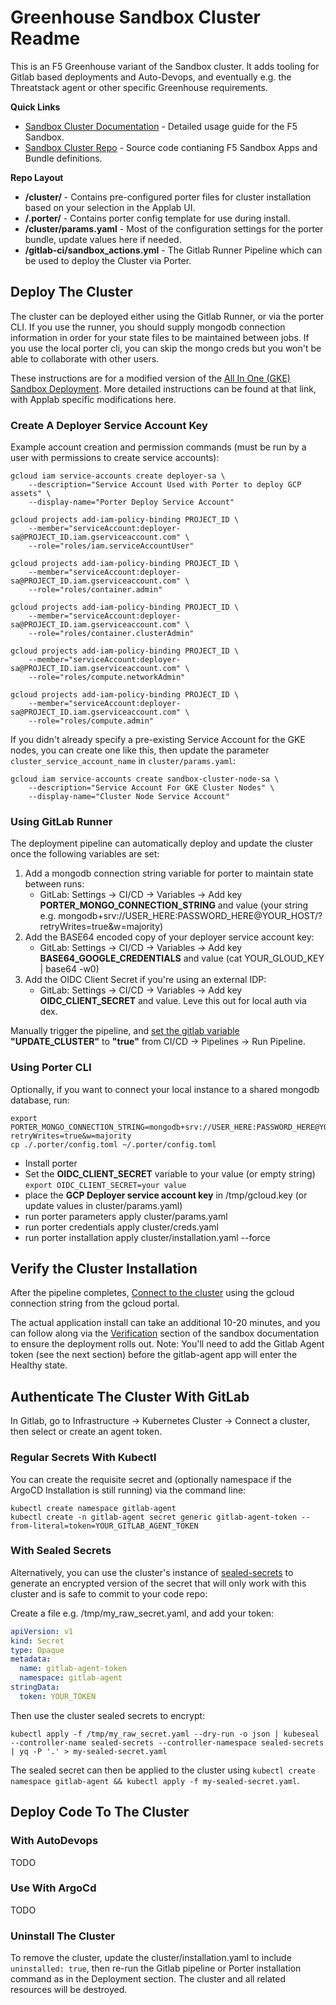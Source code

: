 # Greenhouse Sandbox Cluster Readme
This is an F5 Greenhouse variant of the Sandbox cluster. It adds tooling for Gitlab based deployments and Auto-Devops,
and eventually e.g. the Threatstack agent or other specific Greenhouse requirements.

**Quick Links**
* [Sandbox Cluster Documentation](https://clhain.github.io/sandbox/) - Detailed usage guide for the F5 Sandbox.
* [Sandbox Cluster Repo](https://github.com/clhain/sandbox/) - Source code contianing F5 Sandbox Apps and Bundle definitions.

**Repo Layout**
* **/cluster/** - Contains pre-configured porter files for cluster installation based on your selection in the Applab UI.
* **/.porter/** - Contains porter config template for use during install.
* **/cluster/params.yaml** - Most of the configuration settings for the porter bundle, update values here if needed.
* **/gitlab-ci/sandbox_actions.yml** - The Gitlab Runner Pipeline which can be used to deploy the Cluster via Porter.

## Deploy The Cluster
The cluster can be deployed either using the Gitlab Runner, or via the porter CLI. If you use the runner, you should
supply mongodb connection information in order for your state files to be maintained between jobs. If you use the
local porter cli, you can skip the mongo creds but you won't be able to collaborate with other users.

These instructions are for a modified version of the [All In One (GKE) Sandbox Deployment](https://clhain.github.io/sandbox/installation/all-in-one-gke/).
More detailed instructions can be found at that link, with Applab specific modifications here.

### Create A Deployer Service Account Key
Example account creation and permission commands (must be run by a user with permissions to create service accounts):

```text
gcloud iam service-accounts create deployer-sa \
    --description="Service Account Used with Porter to deploy GCP assets" \
    --display-name="Porter Deploy Service Account"

gcloud projects add-iam-policy-binding PROJECT_ID \
    --member="serviceAccount:deployer-sa@PROJECT_ID.iam.gserviceaccount.com" \
    --role="roles/iam.serviceAccountUser"

gcloud projects add-iam-policy-binding PROJECT_ID \
    --member="serviceAccount:deployer-sa@PROJECT_ID.iam.gserviceaccount.com" \
    --role="roles/container.admin"

gcloud projects add-iam-policy-binding PROJECT_ID \
    --member="serviceAccount:deployer-sa@PROJECT_ID.iam.gserviceaccount.com" \
    --role="roles/container.clusterAdmin"

gcloud projects add-iam-policy-binding PROJECT_ID \
    --member="serviceAccount:deployer-sa@PROJECT_ID.iam.gserviceaccount.com" \
    --role="roles/compute.networkAdmin"

gcloud projects add-iam-policy-binding PROJECT_ID \
    --member="serviceAccount:deployer-sa@PROJECT_ID.iam.gserviceaccount.com" \
    --role="roles/compute.admin"
```

If you didn't already specify a pre-existing Service Account for the GKE nodes, you can create one like this,
then update the parameter `cluster_service_account_name` in `cluster/params.yaml`:

```text
gcloud iam service-accounts create sandbox-cluster-node-sa \
    --description="Service Account For GKE Cluster Nodes" \
    --display-name="Cluster Node Service Account"
```

### Using GitLab Runner
The deployment pipeline can automatically deploy and update the cluster once the following variables are set:

1. Add a mongodb connection string variable for porter to maintain state between runs:
   * GitLab: Settings -> CI/CD -> Variables -> Add key **PORTER_MONGO_CONNECTION_STRING** and value (your string e.g. mongodb+srv://USER_HERE:PASSWORD_HERE@YOUR_HOST/?retryWrites=true&w=majority)
2. Add the BASE64 encoded copy of your deployer service account key:
   * GitLab: Settings -> CI/CD -> Variables -> Add key **BASE64_GOOGLE_CREDENTIALS** and value (cat YOUR_GLOUD_KEY | base64 -w0)
3. Add the OIDC Client Secret if you're using an external IDP:
   * GitLab: Settings -> CI/CD -> Variables -> Add key **OIDC_CLIENT_SECRET** and value. Leve this out for local auth via dex.

Manually trigger the pipeline, and [set the gitlab variable](https://docs.gitlab.com/ee/ci/variables/#override-a-variable-when-running-a-pipeline-manually)
**"UPDATE_CLUSTER"** to **"true"** from CI/CD -> Pipelines -> Run Pipeline.

### Using Porter CLI
Optionally, if you want to connect your local instance to a shared mongodb database, run:

```text
export PORTER_MONGO_CONNECTION_STRING=mongodb+srv://USER_HERE:PASSWORD_HERE@YOUR_HOST/?retryWrites=true&w=majority
cp ./.porter/config.toml ~/.porter/config.toml
```

* Install porter
* Set the **OIDC_CLIENT_SECRET** variable to your value (or empty string) `export OIDC_CLIENT_SECRET=your value`
* place the **GCP Deployer service account key** in /tmp/gcloud.key (or update values in cluster/params.yaml)
* run porter parameters apply cluster/params.yaml
* run porter credentials apply cluster/creds.yaml
* run porter installation apply cluster/installation.yaml --force

## Verify the Cluster Installation
After the pipeline completes, [Connect to the cluster](https://cloud.google.com/kubernetes-engine/docs/how-to/cluster-access-for-kubectl)
using the gcloud connection string from the gcloud portal.

The actual application install can take an additional 10-20 minutes, and you can follow along via the 
[Verification](https://clhain.github.io/sandbox/installation/quick-start/#verification) section of the sandbox
documentation to ensure the deployment rolls out. Note: You'll need to add the Gitlab Agent token (see the next section) before
the gitlab-agent app will enter the Healthy state.

## Authenticate The Cluster With GitLab
In Gitlab, go to Infrastructure -> Kubernetes Cluster -> Connect a cluster, then select or create an agent token.

### Regular Secrets With Kubectl
You can create the requisite secret and (optionally namespace if the ArgoCD Installation is still running) via the command line:

```text
kubectl create namespace gitlab-agent
kubectl create -n gitlab-agent secret generic gitlab-agent-token --from-literal=token=YOUR_GITLAB_AGENT_TOKEN
```

### With Sealed Secrets
Alternatively, you can use the cluster's instance of [sealed-secrets](https://github.com/bitnami-labs/sealed-secrets) to generate
an encrypted version of the secret that will only work with this cluster and is safe to commit to your code repo:

Create a file e.g. /tmp/my_raw_secret.yaml, and add your token:
```yaml
apiVersion: v1
kind: Secret
type: Opaque
metadata:
  name: gitlab-agent-token
  namespace: gitlab-agent
stringData:
  token: YOUR_TOKEN
```

Then use the cluster sealed secrets to encrypt:
```text
kubectl apply -f /tmp/my_raw_secret.yaml --dry-run -o json | kubeseal --controller-name sealed-secrets --controller-namespace sealed-secrets | yq -P '.' > my-sealed-secret.yaml
```

The sealed secret can then be applied to the cluster using `kubectl create namespace gitlab-agent && kubectl apply -f my-sealed-secret.yaml`.

## Deploy Code To The Cluster

### With AutoDevops
TODO

### Use With ArgoCd
TODO


### Uninstall The Cluster
To remove the cluster, update the cluster/installation.yaml to include `uninstalled: true`, 
then re-run the Gitlab pipeline or Porter installation command as in the Deployment section. The
cluster and all related resources will be destroyed.
